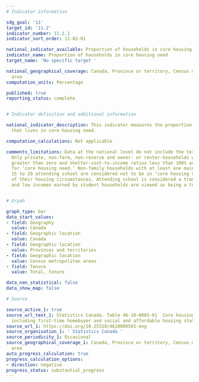 ```yaml
---
# Indicator information

sdg_goal: '11'
target_id: '11.2'
indicator_number: 11.2.1
indicator_sort_order: 11-02-01

national_indicator_available: Proportion of households in core housing need
indicator_name: Proportion of households in core housing need
target_name: 'No specific target '

national_geographical_coverage: Canada, Province or territory, Census metropolitan
  area
computation_units: Percentage

published: true
reporting_status: complete


# Indicator definition and additional information

national_indicator_description: This indicator measures the proportion of households
  that lives in core housing need.

computation_calculations: Not applicable

comments_limitations: Data at the national level do not include the territories. <br><br>
  Only private, non-farm, non-reserve and owner- or renter-households with incomes
  greater than zero and shelter-cost-to-income ratios less than 100% are assessed
  for ‘core housing need.’ Non-family households with at least one maintainer aged
  15 to 29 attending school are considered not to be in ‘core housing need’ regardless
  of their housing circumstances. Attending school is considered a transitional phase,
  and low incomes earned by student households are viewed as being a temporary condition.


# Grpah

graph_type: bar
data_start_values:
- field: Geography
  value: Canada
- field: Geographic location
  value: Canada
- field: Geographic location
  value: Provinces and territories
- field: Geographic location
  value: Census metropolitan areas
- field: Tenure
  value: Total, tenure

data_non_statistical: false
data_show_map: false

# Source

source_active_1: true
source_url_text_1: Statistics Canada. Table 46-10-0065-01  Core housing need, by tenure
  including first-time homebuyer and social and affordable housing status
source_url_1: https://doi.org/10.25318/4610006501-eng
source_organisation_1: ' Statistics Canada '
source_periodicity_1: Occasional
source_geographical_coverage_1: Canada, Province or territory, Census metropolitan
  area
auto_progress_calculation: true
progress_calculation_options:
- direction: negative
progress_status: substantial_progress
---
```

